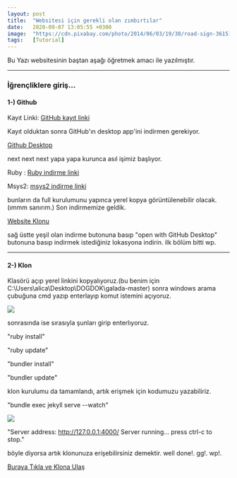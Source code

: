 ```yaml
---
layout: post
title:  "Websitesi için gerekli olan zımbırtılar"
date:   2020-09-07 13:05:55 +0300
image:  "https://cdn.pixabay.com/photo/2014/06/03/19/38/road-sign-361514_1280.png"
tags:   [Tutorial]
---
```

Bu Yazı websitesinin baştan aşağı öğretmek amacı ile yazılmıştır.

 ***

### İğrençliklere giriş...
 
#### 1-) Github

Kayıt Linki:
[GitHub kayıt linki][github-kayıt-linki]

Kayıt olduktan sonra GitHub'ın desktop app'ini indirmen gerekiyor.

[Github Desktop][github-desktop-indirme-linki]

next next next yapa yapa kurunca asıl işimiz başlıyor.

Ruby : [Ruby indirme linki][Ruby-indirme-linki]

Msys2: [msys2 indirme linki][msys2-indirme-linki]

bunların da full kurulumunu yapınca yerel kopya görüntülenebilir olacak.(ımmm sanırım.)
Son indirmemize geldik. 

 [Website Klonu][website-klonu]

sağ üstte yeşil olan indirme butonuna basıp "open with GitHub Desktop" butonuna basıp indirmek istediğiniz lokasyona indirin.
ilk bölüm bitti wp.

 ***

#### 2-) Klon

Klasörü açıp yerel linkini kopyalıyoruz.(bu benim için C:\Users\alica\Desktop\DOGDOK\galada-master)
sonra windows arama çubuğuna cmd yazıp enterlayıp komut istemini açıyoruz.

![]({{site.baseurl}}/img/cmd.png)

sonrasında ise sırasıyla şunları girip enterlıyoruz.

"ruby install"

"ruby update"

"bundler install"

"bundler update"

klon kurulumu da tamamlandı, artık erişmek için kodumuzu yazabiliriz.

"bundle exec jekyll serve --watch"

![]({{site.baseurl}}/img/cmd2.png)

"Server address: http://127.0.0.1:4000/
  Server running... press ctrl-c to stop."

böyle diyorsa artık klonunuza erişebilirsiniz demektir. well done!. gg!. wp!.

[Buraya Tıkla ve Klona Ulaş][klon]








[github-kayıt-linki]: https://github.com/join
[github-desktop-indirme-linki]: https://desktop.github.com/
[Ruby-indirme-linki]: https://github.com/oneclick/rubyinstaller2/releases/download/RubyInstaller-2.6.6-1/rubyinstaller-devkit-2.6.6-1-x64.exe
[msys2-indirme-linki]: https://repo.msys2.org/distrib/x86_64/msys2-x86_64-20200903.exe
[website-klonu]: https://github.com/xared07/ytudogdok.github.io
[klon]: http://127.0.0.1:4000/
